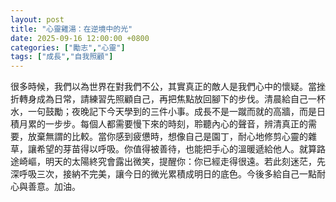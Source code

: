 ```yaml
---
layout: post
title: "心靈雞湯：在逆境中的光"
date: 2025-09-16 12:00:00 +0800
categories: ["勵志","心靈"]
tags: ["成長","自我照顧"]
---
```


很多時候，我們以為世界在對我們不公，其實真正的敵人是我們心中的懷疑。當挫折轉身成為日常，請練習先照顧自己，再把焦點放回腳下的步伐。清晨給自己一杯水，一句鼓勵；夜晚記下今天學到的三件小事。成長不是一蹴而就的高牆，而是日積月累的一步步。每個人都需要慢下來的時刻，聆聽內心的聲音，辨清真正的需要，放棄無謂的比較。當你感到疲憊時，想像自己是園丁，耐心地修剪心靈的雜草，讓希望的芽苗得以呼吸。你值得被善待，也能把手心的溫暖遞給他人。就算路途崎嶇，明天的太陽終究會露出微笑，提醒你：你已經走得很遠。若此刻迷茫，先深呼吸三次，接納不完美，讓今日的微光累積成明日的底色。今後多給自己一點耐心與善意。加油。